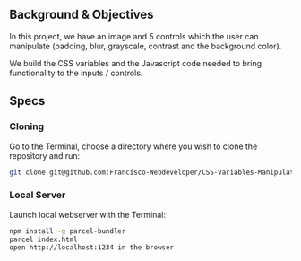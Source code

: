 ## Background & Objectives

In this project, we have an image and 5 controls which the user can manipulate (padding, blur, grayscale, contrast and the background color).

We build the CSS variables and the Javascript code needed to bring functionality to the inputs / controls.



## Specs

### Cloning
Go to the Terminal, choose a directory where you wish to clone the repository and run:
```bash
git clone git@github.com:Francisco-Webdeveloper/CSS-Variables-Manipulated-with-JS.git
```

### Local Server
Launch local webserver with the Terminal:
```bash
npm install -g parcel-bundler
parcel index.html
open http://localhost:1234 in the browser
```
